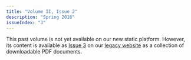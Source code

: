 ```yaml
---
title: "Volume II, Issue 2"
description: "Spring 2016"
issueIndex: "3"
---
```

This past volume is not yet available on our new static platform. However, its content is available as [Issue 3](https://rootstalk-archive.grinnell.edu/issue/3) on our [legacy website](https://rootstalk-archive.grinnell.edu) as a collection of downloadable PDF documents.
